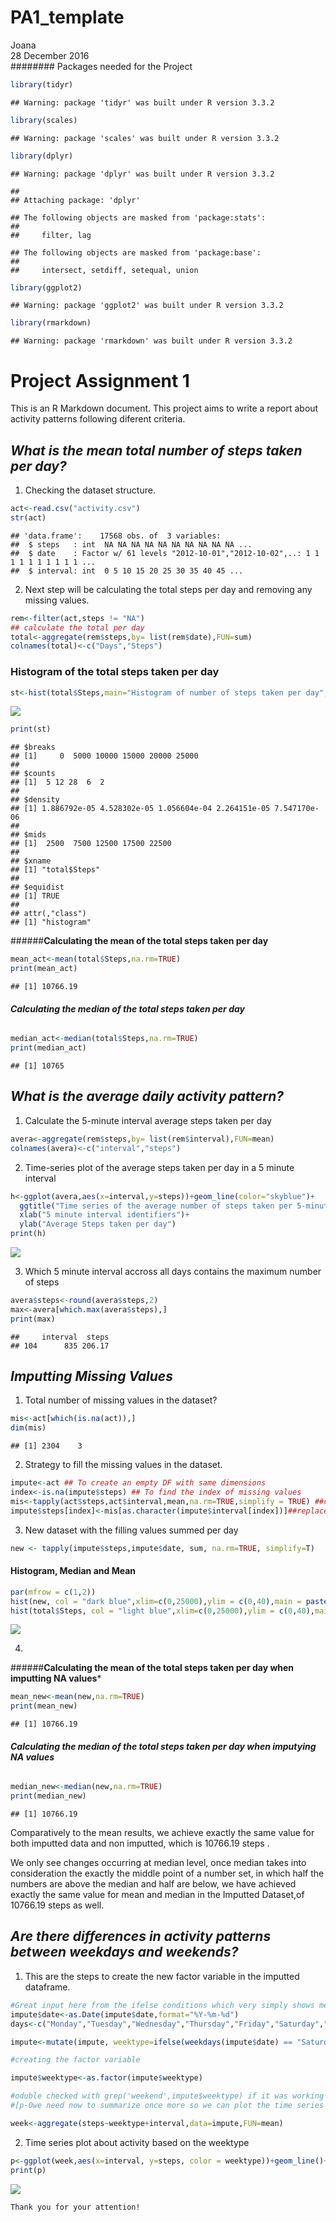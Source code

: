 # PA1_template
Joana  
28 December 2016  
######## Packages needed for the Project

```r
library(tidyr)
```

```
## Warning: package 'tidyr' was built under R version 3.3.2
```

```r
library(scales)
```

```
## Warning: package 'scales' was built under R version 3.3.2
```

```r
library(dplyr)
```

```
## Warning: package 'dplyr' was built under R version 3.3.2
```

```
## 
## Attaching package: 'dplyr'
```

```
## The following objects are masked from 'package:stats':
## 
##     filter, lag
```

```
## The following objects are masked from 'package:base':
## 
##     intersect, setdiff, setequal, union
```

```r
library(ggplot2)
```

```
## Warning: package 'ggplot2' was built under R version 3.3.2
```

```r
library(rmarkdown)
```

```
## Warning: package 'rmarkdown' was built under R version 3.3.2
```
# **Project Assignment 1**

This is an R Markdown document.
This project aims to write a report about activity patterns following diferent criteria.


## *What is the mean total number of steps taken per day?*

1. Checking the dataset structure.


```r
act<-read.csv("activity.csv")
str(act)
```

```
## 'data.frame':	17568 obs. of  3 variables:
##  $ steps   : int  NA NA NA NA NA NA NA NA NA NA ...
##  $ date    : Factor w/ 61 levels "2012-10-01","2012-10-02",..: 1 1 1 1 1 1 1 1 1 1 ...
##  $ interval: int  0 5 10 15 20 25 30 35 40 45 ...
```
2. Next step will be calculating the total steps per day and removing any missing values.


```r
rem<-filter(act,steps != "NA")
## calculate the total per day
total<-aggregate(rem$steps,by= list(rem$date),FUN=sum)
colnames(total)<-c("Days","Steps")
```

### Histogram of the total steps taken per day


```r
st<-hist(total$Steps,main="Histogram of number of steps taken per day",xlab="Total steps taken per day", col="skyblue")
```

![](PA1_template_files/figure-html/unnamed-chunk-4-1.png)<!-- -->

```r
print(st)
```

```
## $breaks
## [1]     0  5000 10000 15000 20000 25000
## 
## $counts
## [1]  5 12 28  6  2
## 
## $density
## [1] 1.886792e-05 4.528302e-05 1.056604e-04 2.264151e-05 7.547170e-06
## 
## $mids
## [1]  2500  7500 12500 17500 22500
## 
## $xname
## [1] "total$Steps"
## 
## $equidist
## [1] TRUE
## 
## attr(,"class")
## [1] "histogram"
```

######**Calculating the mean of the total steps taken per day**


```r
mean_act<-mean(total$Steps,na.rm=TRUE)
print(mean_act)
```

```
## [1] 10766.19
```
###### **Calculating the median of the total steps taken per day**

```r
median_act<-median(total$Steps,na.rm=TRUE)
print(median_act)
```

```
## [1] 10765
```

## *What is the average daily activity pattern?*

1. Calculate the 5-minute interval average steps taken per day


```r
avera<-aggregate(rem$steps,by= list(rem$interval),FUN=mean)
colnames(avera)<-c("interval","steps")
```

2. Time-series plot of the average steps taken per day in a 5 minute interval


```r
h<-ggplot(avera,aes(x=interval,y=steps))+geom_line(color="skyblue")+
  ggtitle("Time series of the average number of steps taken per 5-minute interval")+
  xlab("5 minute interval identifiers")+
  ylab("Average Steps taken per day")
print(h)
```

![](PA1_template_files/figure-html/unnamed-chunk-8-1.png)<!-- -->

3. Which 5 minute interval accross all days contains the maximum number of steps


```r
avera$steps<-round(avera$steps,2)
max<-avera[which.max(avera$steps),]
print(max)
```

```
##     interval  steps
## 104      835 206.17
```

## *Imputting Missing Values*
1. Total number of missing values in the dataset?

```r
mis<-act[which(is.na(act)),]
dim(mis)
```

```
## [1] 2304    3
```
2. Strategy to fill the missing values in the dataset.

```r
impute<-act ## To create an empty DF with same dimensions
index<-is.na(impute$steps) ## To find the index of missing values
mis<-tapply(act$steps,act$interval,mean,na.rm=TRUE,simplify = TRUE) ##calculate new values
impute$steps[index]<-mis[as.character(impute$interval[index])]##replace them through index
```
3. New dataset with the filling values summed per day

```r
new <- tapply(impute$steps,impute$date, sum, na.rm=TRUE, simplify=T)
```

#### Histogram, Median and Mean


```r
par(mfrow = c(1,2))
hist(new, col = "dark blue",xlim=c(0,25000),ylim = c(0,40),main = paste("Histogram (Imputed)"),xlab= "Total steps taken per day",adj=0.5)
hist(total$Steps, col = "light blue",xlim=c(0,25000),ylim = c(0,40),main = paste("Histogram (Non-Imputed)"),xlab = "Total steps taken per day", adj=0.5)
```

![](https://github.com/Joanap08/RepData_PeerAssessment1/blob/master/unnamed-chunk-13-1.png)<!-- -->



4. 
######**Calculating the mean of the total steps taken per day when imputting NA values***


```r
mean_new<-mean(new,na.rm=TRUE)
print(mean_new)
```

```
## [1] 10766.19
```
###### **Calculating the median of the total steps taken per day when imputying NA values**

```r
median_new<-median(new,na.rm=TRUE)
print(median_new)
```

```
## [1] 10766.19
```

Comparatively to the mean results, we achieve exactly the same value for both imputted data and non imputted, which is 10766.19 steps . 

We only see changes occurring at median level, once median takes into consideration the exactly the middle point of a number set, in which half the numbers are above the median and half are below, we have achieved exactly the same value for mean and median in the Imputted Dataset,of 10766.19 steps as well.


## *Are there differences in activity patterns between weekdays and weekends?*

1. This are the steps to create the new factor variable in the imputted dataframe.


```r
#Great input here from the ifelse conditions which very simply shows me how to tackle this matter, by using mutate to generate this extra column) ifelse(test, yes, no)
impute$date<-as.Date(impute$date,format="%Y-%m-%d") 
days<-c("Monday","Tuesday","Wednesday","Thursday","Friday","Saturday","Sunday")

impute<-mutate(impute, weektype=ifelse(weekdays(impute$date) == "Saturday"|weekdays(impute$date) =="Sunday","weekend","weekday"))

#creating the factor variable

impute$weektype<-as.factor(impute$weektype)

#oduble checked with grep('weekend',impute$weektype) if it was working
#[p-0we need now to summarize once more so we can plot the time series

week<-aggregate(steps~weektype+interval,data=impute,FUN=mean) 
```

2. Time series plot about activity based on the weektype


```r
p<-ggplot(week,aes(x=interval, y=steps, color = weektype))+geom_line()+ facet_grid(weektype~.)
print(p)
```

![](PA1_template_files/figure-html/unnamed-chunk-17-1.png)<!-- -->

```
Thank you for your attention!

